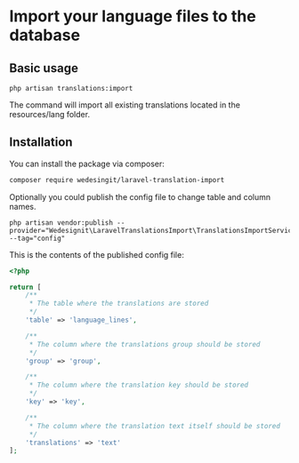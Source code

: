 # Import your language files to the database


## Basic usage
```
php artisan translations:import
```

The command will import all existing translations located in the resources/lang folder.


## Installation

You can install the package via composer:

``` bash
composer require wedesingit/laravel-translation-import
```

Optionally you could publish the config file to change table and column names.

```
php artisan vendor:publish --provider="Wedesignit\LaravelTranslationsImport\TranslationsImportServiceProvider" --tag="config"
```

This is the contents of the published config file:
```php
<?php

return [
    /**
     * The table where the translations are stored
     */
    'table' => 'language_lines',

    /**
     * The column where the translations group should be stored
     */
    'group' => 'group',

    /**
     * The column where the translation key should be stored
     */
    'key' => 'key',

    /**
     * The column where the translation text itself should be stored
     */
    'translations' => 'text'
];
```
